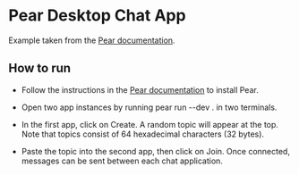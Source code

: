 # Pear Desktop Chat App

Example taken from the [Pear documentation](https://docs.pears.com/guides/making-a-pear-desktop-app).

## How to run

- Follow the instructions in the [Pear documentation](https://docs.pears.com/guides/getting-started) to install Pear.

- Open two app instances by running pear run --dev . in two terminals.

- In the first app, click on Create. A random topic will appear at the top. Note that topics consist of 64 hexadecimal characters (32 bytes).

- Paste the topic into the second app, then click on Join. Once connected, messages can be sent between each chat application.

